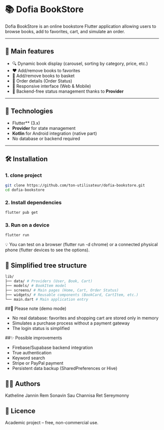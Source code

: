 # 📚 Dofia BookStore

Dofia BookStore is an online bookstore Flutter application allowing users to browse books, add to favorites, cart, and simulate an order.

---

## 🚀 Main features

- 🔍 Dynamic book display (carousel, sorting by category, price, etc.)
- ❤️ Add/remove books to favorites
- 🛒 Add/remove books to basket
- 🧾 Order details (Order Status)
- 📱 Responsive interface (Web & Mobile)
- 🧪 Backend-free status management thanks to **Provider**

---

## 🧰 Technologies

- Flutter** (3.x)
- **Provider** for state management
- **Kotlin** for Android integration (native part)
- No database or backend required

---

## 🛠️ Installation

### 1. clone project
```bash
git clone https://github.com/ton-utilisateur/dofia-bookstore.git
cd dofia-bookstore
```

### 2. Install dependencies
```bash
flutter pub get
```

### 3. Run on a device
```bash
flutter run
```
💡 You can test on a browser (flutter run -d chrome) or a connected physical phone (flutter devices to see the options).

## 📂 Simplified tree structure
```bash
lib/
├── data/ # Providers (User, Book, Cart)
├── models/ # BookItem model
├── screens/ # Main pages (Home, Cart, Order Status)
├── widgets/ # Reusable components (BookCard, CartItem, etc.)
└── main.dart # Main application entry
```
##🧪 Please note (demo mode)
- No real database: favorites and shopping cart are stored only in memory
- Simulates a purchase process without a payment gateway
- The login status is simplified

##✨ Possible improvements
- Firebase/Supabase backend integration
- True authentication
- Keyword search
- Stripe or PayPal payment
- Persistent data backup (SharedPreferences or Hive)

## 🧑‍💻 Authors
Katheline Jannin
Rem Sonavin
Sau Channisa
Ret Sereymonny 

## 📝 Licence
Academic project – free, non-commercial use.
